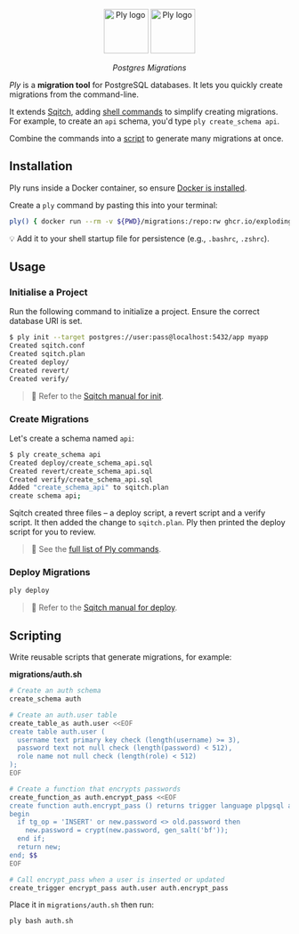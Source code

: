 <p align="center">
  <img alt="Ply logo" height="80" src="https://github.com/explodinglabs/ply/blob/main/images/logo-light.png?raw=true#gh-light-mode-only" />
  <img alt="Ply logo" height="80" src="https://github.com/explodinglabs/ply/blob/main/images/logo-dark.png?raw=true#gh-dark-mode-only" />
</p>

<p align="center">
  <i>Postgres Migrations</i>
</p>

_Ply_ is a **migration tool** for PostgreSQL databases. It lets you quickly
create migrations from the command-line.

It extends [Sqitch](https://sqitch.org/), adding [shell commands](/COMMANDS.md)
to simplify creating migrations. For example, to create an `api` schema, you'd
type `ply create_schema api`.

Combine the commands into a [script](#scripting) to generate many migrations at
once.

## Installation

Ply runs inside a Docker container, so ensure [Docker is
installed](https://docs.docker.com/get-docker/).

Create a `ply` command by pasting this into your terminal:

```sh
ply() { docker run --rm -v ${PWD}/migrations:/repo:rw ghcr.io/explodinglabs/ply bash -c '"$@"' -- "$@" }
```

💡 Add it to your shell startup file for persistence (e.g., `.bashrc`,
`.zshrc`).

## Usage

### Initialise a Project

Run the following command to initialize a project. Ensure the correct database
URI is set.

```sh
$ ply init --target postgres://user:pass@localhost:5432/app myapp
Created sqitch.conf
Created sqitch.plan
Created deploy/
Created revert/
Created verify/
```

> 📖 Refer to the [Sqitch manual for
> init](https://sqitch.org/docs/manual/sqitch-init/).

### Create Migrations

Let's create a schema named `api`:

```sh
$ ply create_schema api
Created deploy/create_schema_api.sql
Created revert/create_schema_api.sql
Created verify/create_schema_api.sql
Added "create_schema_api" to sqitch.plan
create schema api;
```

Sqitch created three files – a deploy script, a revert script and a verify
script. It then added the change to `sqitch.plan`. Ply then printed the deploy
script for you to review.

> 📖 See the [full list of Ply commands](/COMMANDS.md).

### Deploy Migrations

```sh
ply deploy
```

> 📖 Refer to the [Sqitch manual for
> deploy](https://sqitch.org/docs/manual/sqitch-deploy/).

## Scripting

Write reusable scripts that generate migrations, for example:

**migrations/auth.sh**

```sh
# Create an auth schema
create_schema auth

# Create an auth.user table
create_table_as auth.user <<EOF
create table auth.user (
  username text primary key check (length(username) >= 3),
  password text not null check (length(password) < 512),
  role name not null check (length(role) < 512)
);
EOF

# Create a function that encrypts passwords
create_function_as auth.encrypt_pass <<EOF
create function auth.encrypt_pass () returns trigger language plpgsql as $$
begin
  if tg_op = 'INSERT' or new.password <> old.password then
    new.password = crypt(new.password, gen_salt('bf'));
  end if;
  return new;
end; $$
EOF

# Call encrypt_pass when a user is inserted or updated
create_trigger encrypt_pass auth.user auth.encrypt_pass
```

Place it in `migrations/auth.sh` then run:

```sh
ply bash auth.sh
```
